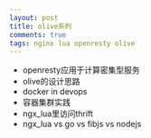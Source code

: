 ```yaml
---
layout: post
title: olive系列
comments: true
tags: nginx lua openresty olive
---
```

* openresty应用于计算密集型服务
* olive的设计思路
* docker in devops
* 容器集群实践
* ngx_lua里访问thrift
* ngx_lua vs go vs fibjs vs nodejs
